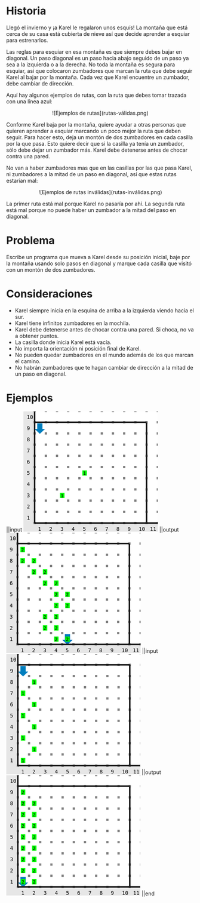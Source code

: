 # Historia

Llegó el invierno y ¡a Karel le regalaron unos esquís! La montaña que está
cerca de su casa está cubierta de nieve así que decide aprender a esquiar para
estrenarlos.

Las reglas para esquiar en esa montaña es que siempre debes bajar en diagonal.
Un paso diagonal es un paso hacia abajo seguido de un paso ya sea a la
izquierda o a la derecha. No toda la montaña es segura para esquiar, así que
colocaron zumbadores que marcan la ruta que debe seguir Karel al bajar por la
montaña. Cada vez que Karel encuentre un zumbador, debe cambiar de dirección.

Aquí hay algunos ejemplos de rutas, con la ruta que debes tomar trazada con una
línea azul:

<center>![Ejemplos de rutas](rutas-válidas.png)</center>

Conforme Karel baja por la montaña, quiere ayudar a otras personas que quieren
aprender a esquiar marcando un poco mejor la ruta que deben seguir. Para hacer
esto, deja un montón de dos zumbadores en cada casilla por la que pasa. Esto
quiere decir que si la casilla ya tenía un zumbador, sólo debe dejar un
zumbador más. Karel debe detenerse antes de chocar contra una pared.

No van a haber zumbadores mas que en las casillas por las que pasa Karel, ni
zumbadores a la mitad de un paso en diagonal, así que estas rutas estarían mal:

<center>![Ejemplos de rutas inválidas](rutas-inválidas.png)</center>

La primer ruta está mal porque Karel no pasaría por ahí. La segunda ruta está
mal porque no puede haber un zumbador a la mitad del paso en diagonal.

# Problema

Escribe un programa que mueva a Karel desde su posición inicial, baje por la
montaña usando solo pasos en diagonal y marque cada casilla que visitó con un
montón de dos zumbadores.

# Consideraciones

* Karel siempre inicia en la esquina de arriba a la izquierda viendo hacia el sur.
* Karel tiene infinitos zumbadores en la mochila.
* Karel debe detenerse antes de chocar contra una pared. Si choca, no va a
	obtener puntos.
* La casilla donde inicia Karel está vacía.
* No importa la orientación ni posición final de Karel.
* No pueden quedar zumbadores en el mundo además de los que marcan el camino.
* No habrán zumbadores que te hagan cambiar de dirección a la mitad de un paso
  en diagonal.

# Ejemplos

||input
![Entrada 1](entrada1.png)
||output
![Salida 1](salida1.png)
||input
![Entrada 2](entrada2.png)
||output
![Salida 2](salida2.png)
||end

